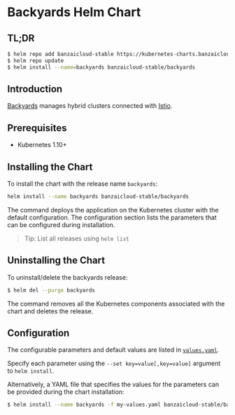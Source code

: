 # Backyards Helm Chart

## TL;DR

```bash
$ helm repo add banzaicloud-stable https://kubernetes-charts.banzaicloud.com
$ helm repo update
$ helm install --name=backyards banzaicloud-stable/backyards
```

## Introduction

[Backyards](https://github.com/banzaicloud/backyards) manages hybrid clusters connected with [Istio](https://istio.io/).

## Prerequisites

- Kubernetes 1.10+

## Installing the Chart

To install the chart with the release name `backyards`:

```bash
helm install --name backyards banzaicloud-stable/backyards
```

The command deploys the application on the Kubernetes cluster with the default configuration.
The configuration section lists the parameters that can be configured during installation.

> Tip: List all releases using `helm list`

## Uninstalling the Chart

To uninstall/delete the backyards release:

```bash
$ helm del --purge backyards
```

The command removes all the Kubernetes components associated with the chart and deletes the release.

## Configuration

The configurable parameters and default values are listed in [`values.yaml`](values.yaml).

Specify each parameter using the `--set key=value[,key=value]` argument to `helm install`.

Alternatively, a YAML file that specifies the values for the parameters can be provided during the chart installation:

```bash
$ helm install --name backyards -f my-values.yaml banzaicloud-stable/backyards
```
